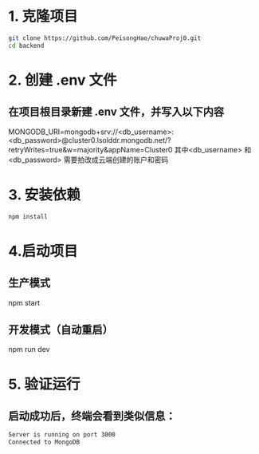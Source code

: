 # 1. 克隆项目
```bash
git clone https://github.com/PeisongHao/chuwaProj0.git
cd backend
```

# 2. 创建 .env 文件
## 在项目根目录新建 .env 文件，并写入以下内容
MONGODB_URI=mongodb+srv://<db_username>:<db_password>@cluster0.lsolddr.mongodb.net/?retryWrites=true&w=majority&appName=Cluster0
其中<db_username> 和 <db_password> 需要拍改成云端创建的账户和密码

# 3. 安装依赖
```bash
npm install
```
# 4.启动项目
## 生产模式
npm start

## 开发模式（自动重启）
npm run dev

# 5. 验证运行

## 启动成功后，终端会看到类似信息：
```bash
Server is running on port 3000
Connected to MongoDB
```